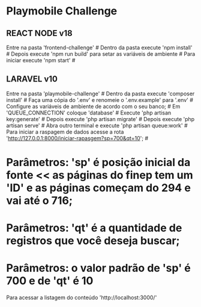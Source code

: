 # Playmobile Challenge



## REACT NODE v18

Entre na pasta 'frontend-challenge' #
Dentro da pasta execute 'npm install' #
Depois execute 'npm run build' para setar as variáveis de ambiente #
Para iniciar execute 'npm start' #


## LARAVEL v10



Entre na pasta 'playmobile-challenge' #
Dentro da pasta execute 'composer install' #
Faça uma cópia do '.env' e renomeie o '.env.example' para '.env' #
Configure as variáveis de ambiente de acordo com o seu banco; #
Em 'QUEUE_CONNECTION' coloque 'database' #
Execute 'php artisan key:generate' #
Depois execute 'php artisan migrate' #
Depois execute 'php artisan serve' #
Abra outro terminal e execute 'php artisan queue:work' #
Para iniciar a raspagem de dados acesse a rota 'http://127.0.0.1:8000/iniciar-rapasgem?sp=700&qt=10'; #

# Parâmetros: 'sp' é posição inicial da fonte << as páginas do finep tem um 'ID' e as páginas começam do 294 e vai até o 716;
# Parâmetros: 'qt' é a quantidade de registros que você deseja buscar;
# Parâmetros: o valor padrão de 'sp' é 700 e de 'qt' é 10

Para acessar a listagem do conteúdo 'http://localhost:3000/'
